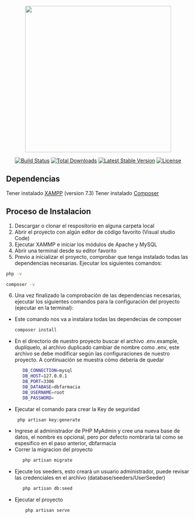 <p align="center"><a href="https://laravel.com" target="_blank"><img src="https://raw.githubusercontent.com/laravel/art/master/logo-lockup/5%20SVG/2%20CMYK/1%20Full%20Color/laravel-logolockup-cmyk-red.svg" width="400"></a></p>

<p align="center">
<a href="https://travis-ci.org/laravel/framework"><img src="https://travis-ci.org/laravel/framework.svg" alt="Build Status"></a>
<a href="https://packagist.org/packages/laravel/framework"><img src="https://img.shields.io/packagist/dt/laravel/framework" alt="Total Downloads"></a>
<a href="https://packagist.org/packages/laravel/framework"><img src="https://img.shields.io/packagist/v/laravel/framework" alt="Latest Stable Version"></a>
<a href="https://packagist.org/packages/laravel/framework"><img src="https://img.shields.io/packagist/l/laravel/framework" alt="License"></a>
</p>


## Dependencias
Tener instalado [XAMPP](https://www.apachefriends.org/index.html) (version 7.3)
Tener instalado [Composer](https://getcomposer.org/)

## Proceso de Instalacion
<ol>
    <li> Descargar o clonar el respositorio en alguna carpeta local </li>
    <li> Abrir el proyecto con algún editor de código favorito (Visual studio Code) </li>
    <li> Ejecutar XAMMP e iniciar los módulos de Apache y MySQL</li>
    <li> Abrir una terminal desde su editor favorito</li>
    <li> Previo a inicializar el proyecto, comprobar que tenga instalado todas las dependencias necesarias. Ejecutar los siguientes comandos:</li>
</ol>

```bash
php -v
```
```bash
composer -v
```

<ol start="6"> 
    <li>Una vez finalizado la comprobación de las dependencias necesarias, ejecutar los siguientes comandos para la configuración del proyecto (ejecutar en la terminal):
    </li> 
</ol>
<ul>
    <li>Este comando nos va a instalara todas las dependecias de composer</li> 
   
 ```bash
composer install
```
<li>En el directorio de nuestro proyecto buscar el archivo .env.example, duplíquelo, al archivo duplicado cambiar de nombre como .env, este archivo se debe modificar según las configuraciones de nuestro proyecto. A continuación se muestra cómo debería de quedar</li>

 ```bash
    DB_CONNECTION=mysql
    DB_HOST=127.0.0.1
    DB_PORT=3306
    DB_DATABASE=dbfarmacia
    DB_USERNAME=root
    DB_PASSWORD=
```

</li>
   <li>Ejecutar el comando para crear la Key de seguridad</li>

```bash
 php artisan key:generate
```
<li>Ingrese al administrador de PHP MyAdmin y cree una nueva base de datos, el nombre es opcional, pero por defecto nombrarla tal como se espesifico en el paso anterior, dbfarmacia</li>
<li>Correr la migracion del proyecto</li>

```bash
   php artisan migrate
```
<li>Ejecute los seeders, esto creará un usuario administrador, puede revisar las credenciales en el archivo (database/seeders/UserSeeder)</li>

```bash
   php artisan db:seed
```

<li>Ejecutar el proyecto
     
```bash
    php artisan serve
```
</li>          
</ul>

